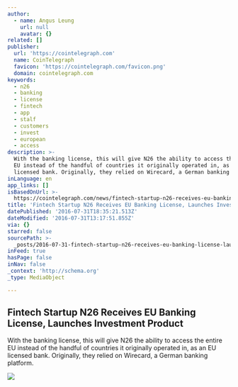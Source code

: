 ```yaml
---
author:
  - name: Angus Leung
    url: null
    avatar: {}
related: []
publisher:
  url: 'https://cointelegraph.com'
  name: CoinTelegraph
  favicon: 'https://cointelegraph.com/favicon.png'
  domain: cointelegraph.com
keywords:
  - n26
  - banking
  - license
  - fintech
  - app
  - stalf
  - customers
  - invest
  - european
  - access
description: >-
  With the banking license, this will give N26 the ability to access the entire
  EU instead of the handful of countries it originally operated in, as an EU
  licensed bank. Originally, they relied on Wirecard, a German banking platform.
inLanguage: en
app_links: []
isBasedOnUrl: >-
  https://cointelegraph.com/news/fintech-startup-n26-receives-eu-banking-license-launches-investment-product
title: 'Fintech Startup N26 Receives EU Banking License, Launches Investment Product'
datePublished: '2016-07-31T18:35:21.513Z'
dateModified: '2016-07-31T13:17:51.855Z'
via: {}
starred: false
sourcePath: >-
  _posts/2016-07-31-fintech-startup-n26-receives-eu-banking-license-launches-in.md
inFeed: true
hasPage: false
inNav: false
_context: 'http://schema.org'
_type: MediaObject

---
```

<article style=""><h1>Fintech Startup N26 Receives EU Banking License, Launches Investment Product</h1><p>With the banking license, this will give N26 the ability to access the entire EU instead of the handful of countries it originally operated in, as an EU licensed bank. Originally, they relied on Wirecard, a German banking platform.</p><img src="https://cointelegraph.com/images/725_Ly9jb2ludGVsZWdyYXBoLmNvbS9zdG9yYWdlL3VwbG9hZHMvdmlldy85NzQ2ZGZhY2UyZmM4NTQ2YTA1ZmVkNzA5NmI1N2ZjYS5qcGc=.jpg" /></article>
